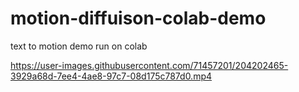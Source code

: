 # motion-diffuison-colab-demo
text to motion demo run on colab


https://user-images.githubusercontent.com/71457201/204202465-3929a68d-7ee4-4ae8-97c7-08d175c787d0.mp4

